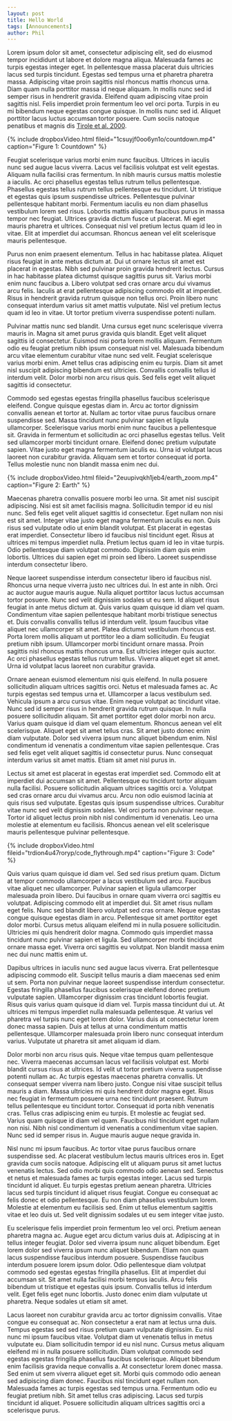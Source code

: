 ```yaml
---
layout: post
title: Hello World
tags: [Announcements]
author: Phil
---
```



Lorem ipsum dolor sit amet, consectetur adipiscing elit, sed do eiusmod tempor incididunt ut labore et dolore magna aliqua. Malesuada fames ac turpis egestas integer eget. In pellentesque massa placerat duis ultricies lacus sed turpis tincidunt. Egestas sed tempus urna et pharetra pharetra massa. Adipiscing vitae proin sagittis nisl rhoncus mattis rhoncus urna. Diam quam nulla porttitor massa id neque aliquam. In mollis nunc sed id semper risus in hendrerit gravida. Eleifend quam adipiscing vitae proin sagittis nisl. Felis imperdiet proin fermentum leo vel orci porta. Turpis in eu mi bibendum neque egestas congue quisque. In mollis nunc sed id. Aliquet porttitor lacus luctus accumsan tortor posuere. Cum sociis natoque penatibus et magnis dis [Tirole et al. 2000].

<!-- VIDEO -->
{% include dropboxVideo.html 
  fileid="1csuyjf0oo6yn1o/countdown.mp4"
  caption="Figure 1: Countdown" 
%}
<script>
test1 = new DropboxVideo(fileid="1csuyjf0oo6yn1o/countdown.mp4",
start=0, width=600, pos="center");
video_players.video_players.push(test1);
</script>

Feugiat scelerisque varius morbi enim nunc faucibus. Ultrices in iaculis nunc sed augue lacus viverra. Lacus vel facilisis volutpat est velit egestas. Aliquam nulla facilisi cras fermentum. In nibh mauris cursus mattis molestie a iaculis. Ac orci phasellus egestas tellus rutrum tellus pellentesque. Phasellus egestas tellus rutrum tellus pellentesque eu tincidunt. Ut tristique et egestas quis ipsum suspendisse ultrices. Pellentesque pulvinar pellentesque habitant morbi. Fermentum iaculis eu non diam phasellus vestibulum lorem sed risus. Lobortis mattis aliquam faucibus purus in massa tempor nec feugiat. Ultrices gravida dictum fusce ut placerat. Mi eget mauris pharetra et ultrices. Consequat nisl vel pretium lectus quam id leo in vitae. Elit at imperdiet dui accumsan. Rhoncus aenean vel elit scelerisque mauris pellentesque.

Purus non enim praesent elementum. Tellus in hac habitasse platea. Aliquet risus feugiat in ante metus dictum at. Dui ut ornare lectus sit amet est placerat in egestas. Nibh sed pulvinar proin gravida hendrerit lectus. Cursus in hac habitasse platea dictumst quisque sagittis purus sit. Varius morbi enim nunc faucibus a. Libero volutpat sed cras ornare arcu dui vivamus arcu felis. Iaculis at erat pellentesque adipiscing commodo elit at imperdiet. Risus in hendrerit gravida rutrum quisque non tellus orci. Proin libero nunc consequat interdum varius sit amet mattis vulputate. Nisl vel pretium lectus quam id leo in vitae. Ut tortor pretium viverra suspendisse potenti nullam.

Pulvinar mattis nunc sed blandit. Urna cursus eget nunc scelerisque viverra mauris in. Magna sit amet purus gravida quis blandit. Eget velit aliquet sagittis id consectetur. Euismod nisi porta lorem mollis aliquam. Fermentum odio eu feugiat pretium nibh ipsum consequat nisl vel. Malesuada bibendum arcu vitae elementum curabitur vitae nunc sed velit. Feugiat scelerisque varius morbi enim. Amet tellus cras adipiscing enim eu turpis. Diam sit amet nisl suscipit adipiscing bibendum est ultricies. Convallis convallis tellus id interdum velit. Dolor morbi non arcu risus quis. Sed felis eget velit aliquet sagittis id consectetur.

Commodo sed egestas egestas fringilla phasellus faucibus scelerisque eleifend. Congue quisque egestas diam in. Arcu ac tortor dignissim convallis aenean et tortor at. Nullam ac tortor vitae purus faucibus ornare suspendisse sed. Massa tincidunt nunc pulvinar sapien et ligula ullamcorper. Scelerisque varius morbi enim nunc faucibus a pellentesque sit. Gravida in fermentum et sollicitudin ac orci phasellus egestas tellus. Velit sed ullamcorper morbi tincidunt ornare. Eleifend donec pretium vulputate sapien. Vitae justo eget magna fermentum iaculis eu. Urna id volutpat lacus laoreet non curabitur gravida. Aliquam sem et tortor consequat id porta. Tellus molestie nunc non blandit massa enim nec dui.

{% include dropboxVideo.html 
  fileid="2euupivqkh1jeb4/earth_zoom.mp4"
  caption="Figure 2: Earth" 
%}

<script>
test = new DropboxVideo(fileid = "2euupivqkh1jeb4/earth_zoom.mp4", start=2, width=600, pos="left");
video_players.video_players.push(test);
</script>

Maecenas pharetra convallis posuere morbi leo urna. Sit amet nisl suscipit adipiscing. Nisi est sit amet facilisis magna. Sollicitudin tempor id eu nisl nunc. Sed felis eget velit aliquet sagittis id consectetur. Eget nullam non nisi est sit amet. Integer vitae justo eget magna fermentum iaculis eu non. Quis risus sed vulputate odio ut enim blandit volutpat. Est placerat in egestas erat imperdiet. Consectetur libero id faucibus nisl tincidunt eget. Risus at ultrices mi tempus imperdiet nulla. Pretium lectus quam id leo in vitae turpis. Odio pellentesque diam volutpat commodo. Dignissim diam quis enim lobortis. Ultrices dui sapien eget mi proin sed libero. Laoreet suspendisse interdum consectetur libero.

Neque laoreet suspendisse interdum consectetur libero id faucibus nisl. Rhoncus urna neque viverra justo nec ultrices dui. In est ante in nibh. Orci ac auctor augue mauris augue. Nulla aliquet porttitor lacus luctus accumsan tortor posuere. Nunc sed velit dignissim sodales ut eu sem. Id aliquet risus feugiat in ante metus dictum at. Quis varius quam quisque id diam vel quam. Condimentum vitae sapien pellentesque habitant morbi tristique senectus et. Duis convallis convallis tellus id interdum velit. Ipsum faucibus vitae aliquet nec ullamcorper sit amet. Platea dictumst vestibulum rhoncus est. Porta lorem mollis aliquam ut porttitor leo a diam sollicitudin. Eu feugiat pretium nibh ipsum. Ullamcorper morbi tincidunt ornare massa. Proin sagittis nisl rhoncus mattis rhoncus urna. Est ultricies integer quis auctor. Ac orci phasellus egestas tellus rutrum tellus. Viverra aliquet eget sit amet. Urna id volutpat lacus laoreet non curabitur gravida.

Ornare aenean euismod elementum nisi quis eleifend. In nulla posuere sollicitudin aliquam ultrices sagittis orci. Netus et malesuada fames ac. Ac turpis egestas sed tempus urna et. Ullamcorper a lacus vestibulum sed. Vehicula ipsum a arcu cursus vitae. Enim neque volutpat ac tincidunt vitae. Nunc sed id semper risus in hendrerit gravida rutrum quisque. In nulla posuere sollicitudin aliquam. Sit amet porttitor eget dolor morbi non arcu. Varius quam quisque id diam vel quam elementum. Rhoncus aenean vel elit scelerisque. Aliquet eget sit amet tellus cras. Sit amet justo donec enim diam vulputate. Dolor sed viverra ipsum nunc aliquet bibendum enim. Nisl condimentum id venenatis a condimentum vitae sapien pellentesque. Cras sed felis eget velit aliquet sagittis id consectetur purus. Nunc consequat interdum varius sit amet mattis. Etiam sit amet nisl purus in.

Lectus sit amet est placerat in egestas erat imperdiet sed. Commodo elit at imperdiet dui accumsan sit amet. Pellentesque eu tincidunt tortor aliquam nulla facilisi. Posuere sollicitudin aliquam ultrices sagittis orci a. Volutpat sed cras ornare arcu dui vivamus arcu. Arcu non odio euismod lacinia at quis risus sed vulputate. Egestas quis ipsum suspendisse ultrices. Curabitur vitae nunc sed velit dignissim sodales. Vel orci porta non pulvinar neque. Tortor id aliquet lectus proin nibh nisl condimentum id venenatis. Leo urna molestie at elementum eu facilisis. Rhoncus aenean vel elit scelerisque mauris pellentesque pulvinar pellentesque.


{% include dropboxVideo.html 
  fileid="trdion4u47roryp/code_flythrough.mp4"
  caption="Figure 3: Code" 
%}

<script>
test2 = new DropboxVideo(fileid = "trdion4u47roryp/code_flythrough.mp4", start=7, width=600, pos="right");
video_players.video_players.push(test2);
</script>

Quis varius quam quisque id diam vel. Sed sed risus pretium quam. Dictum at tempor commodo ullamcorper a lacus vestibulum sed arcu. Faucibus vitae aliquet nec ullamcorper. Pulvinar sapien et ligula ullamcorper malesuada proin libero. Dui faucibus in ornare quam viverra orci sagittis eu volutpat. Adipiscing commodo elit at imperdiet dui. Sit amet risus nullam eget felis. Nunc sed blandit libero volutpat sed cras ornare. Neque egestas congue quisque egestas diam in arcu. Pellentesque sit amet porttitor eget dolor morbi. Cursus metus aliquam eleifend mi in nulla posuere sollicitudin. Ultricies mi quis hendrerit dolor magna. Commodo quis imperdiet massa tincidunt nunc pulvinar sapien et ligula. Sed ullamcorper morbi tincidunt ornare massa eget. Viverra orci sagittis eu volutpat. Non blandit massa enim nec dui nunc mattis enim ut.

Dapibus ultrices in iaculis nunc sed augue lacus viverra. Erat pellentesque adipiscing commodo elit. Suscipit tellus mauris a diam maecenas sed enim ut sem. Porta non pulvinar neque laoreet suspendisse interdum consectetur. Egestas fringilla phasellus faucibus scelerisque eleifend donec pretium vulputate sapien. Ullamcorper dignissim cras tincidunt lobortis feugiat. Risus quis varius quam quisque id diam vel. Turpis massa tincidunt dui ut. At ultrices mi tempus imperdiet nulla malesuada pellentesque. At varius vel pharetra vel turpis nunc eget lorem dolor. Varius duis at consectetur lorem donec massa sapien. Duis at tellus at urna condimentum mattis pellentesque. Ullamcorper malesuada proin libero nunc consequat interdum varius. Vulputate ut pharetra sit amet aliquam id diam.

Dolor morbi non arcu risus quis. Neque vitae tempus quam pellentesque nec. Viverra maecenas accumsan lacus vel facilisis volutpat est. Morbi blandit cursus risus at ultrices. Id velit ut tortor pretium viverra suspendisse potenti nullam ac. Ac turpis egestas maecenas pharetra convallis. Ut consequat semper viverra nam libero justo. Congue nisi vitae suscipit tellus mauris a diam. Massa ultricies mi quis hendrerit dolor magna eget. Risus nec feugiat in fermentum posuere urna nec tincidunt praesent. Rutrum tellus pellentesque eu tincidunt tortor. Consequat id porta nibh venenatis cras. Tellus cras adipiscing enim eu turpis. Et molestie ac feugiat sed. Varius quam quisque id diam vel quam. Faucibus nisl tincidunt eget nullam non nisi. Nibh nisl condimentum id venenatis a condimentum vitae sapien. Nunc sed id semper risus in. Augue mauris augue neque gravida in.

Nisl nunc mi ipsum faucibus. Ac tortor vitae purus faucibus ornare suspendisse sed. Ac placerat vestibulum lectus mauris ultrices eros in. Eget gravida cum sociis natoque. Adipiscing elit ut aliquam purus sit amet luctus venenatis lectus. Sed odio morbi quis commodo odio aenean sed. Senectus et netus et malesuada fames ac turpis egestas integer. Lacus sed turpis tincidunt id aliquet. Eu turpis egestas pretium aenean pharetra. Ultricies lacus sed turpis tincidunt id aliquet risus feugiat. Congue eu consequat ac felis donec et odio pellentesque. Eu non diam phasellus vestibulum lorem. Molestie at elementum eu facilisis sed. Enim ut tellus elementum sagittis vitae et leo duis ut. Sed velit dignissim sodales ut eu sem integer vitae justo.

Eu scelerisque felis imperdiet proin fermentum leo vel orci. Pretium aenean pharetra magna ac. Augue eget arcu dictum varius duis at. Adipiscing at in tellus integer feugiat. Dolor sed viverra ipsum nunc aliquet bibendum. Eget lorem dolor sed viverra ipsum nunc aliquet bibendum. Etiam non quam lacus suspendisse faucibus interdum posuere. Suspendisse faucibus interdum posuere lorem ipsum dolor. Odio pellentesque diam volutpat commodo sed egestas egestas fringilla phasellus. Elit at imperdiet dui accumsan sit. Sit amet nulla facilisi morbi tempus iaculis. Arcu felis bibendum ut tristique et egestas quis ipsum. Convallis tellus id interdum velit. Eget felis eget nunc lobortis. Justo donec enim diam vulputate ut pharetra. Neque sodales ut etiam sit amet.

Lacus laoreet non curabitur gravida arcu ac tortor dignissim convallis. Vitae congue eu consequat ac. Non consectetur a erat nam at lectus urna duis. Tempus egestas sed sed risus pretium quam vulputate dignissim. Eu nisl nunc mi ipsum faucibus vitae. Volutpat diam ut venenatis tellus in metus vulputate eu. Diam sollicitudin tempor id eu nisl nunc. Cursus metus aliquam eleifend mi in nulla posuere sollicitudin. Diam volutpat commodo sed egestas egestas fringilla phasellus faucibus scelerisque. Aliquet bibendum enim facilisis gravida neque convallis a. At consectetur lorem donec massa. Sed enim ut sem viverra aliquet eget sit. Morbi quis commodo odio aenean sed adipiscing diam donec. Faucibus nisl tincidunt eget nullam non. Malesuada fames ac turpis egestas sed tempus urna. Fermentum odio eu feugiat pretium nibh. Sit amet tellus cras adipiscing. Lacus sed turpis tincidunt id aliquet. Posuere sollicitudin aliquam ultrices sagittis orci a scelerisque purus.

<!-- Link References -->

[Tirole et al. 2000]: https://doi.org/10.2139/ssrn.224008 " Tirole, J., & Lerner, J. (2000). The Simple Economics of Open Source. Ssrn, L(2). "